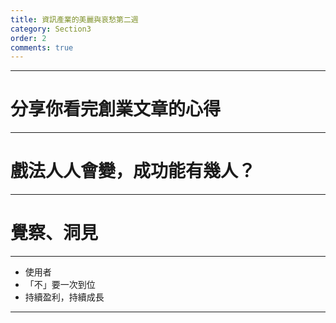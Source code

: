 ```yaml
---
title: 資訊產業的美麗與哀愁第二週
category: Section3
order: 2
comments: true
---
```


---

# 分享你看完創業文章的心得

---

# 戲法人人會變，成功能有幾人？

---

# 覺察、洞見

---

+ 使用者
+ 「不」要一次到位
+ 持續盈利，持續成長

---
